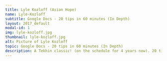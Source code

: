 ```yaml
---
title: Lyle Kozloff (Asian Hope)
name: Lyle-Kozloff
subtitle: Google Docs - 20 tips in 60 minutes (In Depth)
layout: 2017_default
modal-id: 1
img: lyle-kozloff.jpg
thumbnail: lyle-kozloff.jpg
alt: Picture of Lyle Kozloff
topic: Google Docs - 20 tips in 60 minutes (In Depth)
description: A Tekhin classic! (on the schedule for 4 years now). 20 tips that will power up your usage of Drive, Sheets, Presentations, Docs and help you work more efficiently!
---
```

